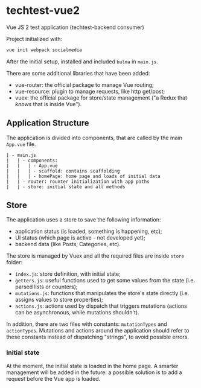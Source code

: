 # techtest-vue2
Vue JS 2 test application (techtest-backend consumer)

Project initialized with:

```bash
vue init webpack socialmedia
```

After the initial setup, installed and included `bulma` in `main.js`.

There are some additional libraries that have been added:

 - vue-router: the official package to manage Vue routing;
 - vue-resource: plugin to manage requests, like http get/post;
 - vuex: the official package for store/state management ("a Redux that *knows* that is inside Vue").


Application Structure
---------------------

The application is divided into components, that are called by the main ``App.vue`` file.

```shell
| - main.js
|   | - components:
|   |   | - App.vue
|   |   | - scaffold: contains scaffolding
|   |   | - homePage: home page and loads of initial data
|   | - router: rounter initialization with app paths
|   | - store: initial state and all methods
```

Store
-----

The application uses a store to save the following information:
 - application status (is loaded, something is happening, etc);
 - UI status (which page is active - not developed yet);
 - backend data (like Posts, Categories, etc).

The store is managed by Vuex and all the required files are inside ``store`` folder:
 - ``index.js``: store definition, with initial state;
 - ``getters.js``: useful functions used to get some values from the state (i.e. parsed lists or counters);
 - ``mutations.js``: functions that manipulates the store's state directly (i.e. assigns values to store properties);
 - ``actions.js``: actions used by dispatch that triggers mutations (actions can be asynchronous, while mutations shouldn't).

In addition, there are two files with constants: ``mutationTypes`` and ``actionTypes``. Mutations and actions around the application should refer to these constants instead of dispatching "strings", to avoid possible errors.

### Initial state

At the moment, the initial state is loaded in the home page. A smarter management will be added in the future: a possible solution is to add a request before the Vue app is loaded.
